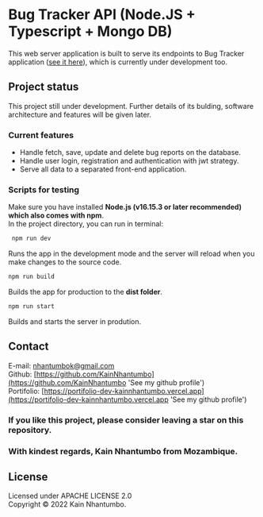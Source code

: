 # Bug Tracker API (Node.JS + Typescript + Mongo DB)

This web server application is built to serve its endpoints to Bug Tracker application ([see it here](https://github.com/KainNhantumbo/bug-tracker)), which is currently under development too.

## Project status

This project still under development. Further details of its bulding, software architecture and features will be given later.

### Current features

- Handle fetch, save, update and delete bug reports on the database.
- Handle user login, registration and authentication with jwt strategy.
- Serve all data to a separated front-end application.

### Scripts for testing

Make sure you have installed **Node.js (v16.15.3 or later recommended) which also comes with npm**.\
In the project directory, you can run in terminal:

```bash
 npm run dev
```

Runs the app in the development mode and the server will reload when you make changes to the source code.

```bash
npm run build
```

Builds the app for production to the **dist folder**.

```bash
npm run start
```

Builds and starts the server in prodution.

## Contact

E-mail: [nhantumbok@gmail.com](nhantumbok@gmail.com 'Send an email')\
Github: [https://github.com/KainNhantumbo](https://github.com/KainNhantumbo 'See my github profile')  
Portifolio: [https://portifolio-dev-kainnhantumbo.vercel.app](https://portifolio-dev-kainnhantumbo.vercel.app 'See my github profile')

### If you like this project, please consider leaving a star on this repository.

### With kindest regards, Kain Nhantumbo from Mozambique.

## License

Licensed under APACHE LICENSE 2.0  
Copyright &copy; 2022 Kain Nhantumbo.

